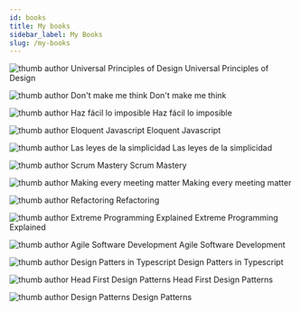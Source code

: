 ```yaml
---
id: books
title: My books
sidebar_label: My Books
slug: /my-books
---
```


![thumb author Universal Principles of Design](./assets/universa-principles-of-design.jpg)
Universal Principles of Design

![thumb author Don't make me think](./assets/dont-make-me-think.jpg)
Don't make me think

![thumb author Haz fácil lo imposible](./assets/haz-facil-lo-imposible.jpg)
Haz fácil lo imposible

![thumb author Eloquent Javascript](./assets/eloquent-javascript.jpg)
Eloquent Javascript

![thumb author Las leyes de la simplicidad](./assets/las-leyes-de-la-simplicidad.jpg)
Las leyes de la simplicidad

![thumb author Scrum Mastery](./assets/scrum-mastery.jpg)
Scrum Mastery 

![thumb author Making every meeting matter](./assets/making-every-meeting-matter.jpg)
Making every meeting matter

![thumb author Refactoring](./assets/refactoring.jpg)
Refactoring

![thumb author Extreme Programming Explained](./assets/extreme-programming.jpg)
Extreme Programming Explained

![thumb author Agile Software Development](./assets/agile-software-development.jpg)
Agile Software Development

![thumb author Design Patters in Typescript](./assets/design-patterns-in-typescript.jpg)
Design Patters in Typescript

![thumb author Head First Design Patterns](./assets/head-first-design-patterns.jpg)
Head First Design Patterns

![thumb author Design Patterns](./assets/design-patterns.jpg)
Design Patterns
